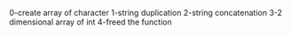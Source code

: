 0-create array of character
1-string duplication
2-string concatenation
3-2 dimensional array of int
4-freed the function
